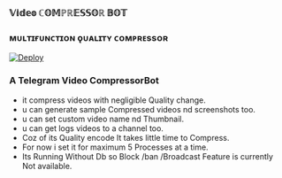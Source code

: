 ### 𝕍𝕚𝕕𝕖𝕠 ℂ𝕆𝕄ℙℝ𝔼𝕊𝕊𝕆ℝ 𝔹𝕆𝕋

### ᴍᴜʟᴛɪғᴜɴᴄᴛɪᴏɴ ǫᴜᴀʟɪᴛʏ ᴄᴏᴍᴘʀᴇssᴏʀ

<a href="https://heroku.com/deploy?template=https://github.com/MrSuhan/Compokmwbot/tree/main">
  <img src="https://www.herokucdn.com/deploy/button.svg" alt="Deploy">
</a>

### A Telegram Video CompressorBot

- it compress videos with negligible Quality change.
- u can generate sample Compressed videos nd screenshots too.
- u can set custom video name nd Thumbnail.
- u can get logs videos to a channel too.
- Coz of its Quality encode It takes little time to Compress.
- For now i set it for maximum 5 Processes at a time.
- Its Running Without Db so Block /ban /Broadcast Feature is currently Not available.
